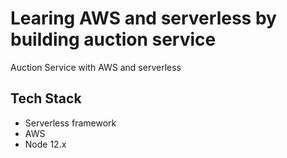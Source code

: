 # Learing AWS and serverless by building auction service

Auction Service with AWS and serverless

## Tech Stack

- Serverless framework
- AWS
- Node 12.x
